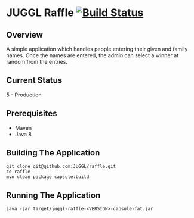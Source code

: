 # JUGGL Raffle [![Build Status](https://travis-ci.org/JUGGL/raffle.svg)](https://travis-ci.org/JUGGL/raffle)

## Overview

A simple application which handles people entering their given and family names. Once the names are entered, the admin
can select a winner at random from the entries.

## Current Status

5 - Production

## Prerequisites

* Maven
* Java 8

## Building The Application

```
git clone git@github.com:JUGGL/raffle.git
cd raffle
mvn clean package capsule:build
```

## Running The Application

```
java -jar target/juggl-raffle-<VERSION>-capsule-fat.jar
```
